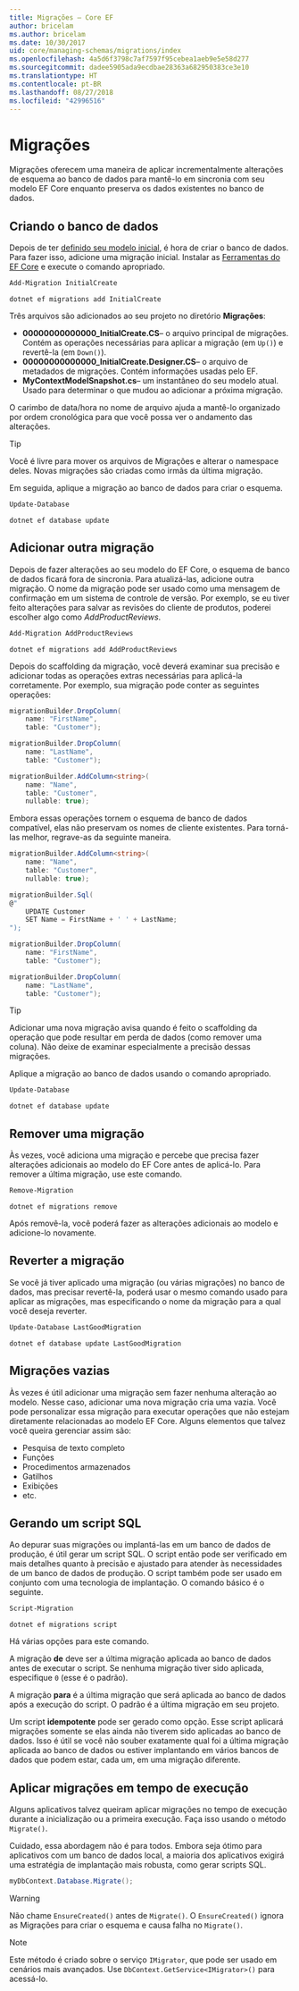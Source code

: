 ```yaml
---
title: Migrações – Core EF
author: bricelam
ms.author: bricelam
ms.date: 10/30/2017
uid: core/managing-schemas/migrations/index
ms.openlocfilehash: 4a5d6f3798c7af7597f95cebea1aeb9e5e58d277
ms.sourcegitcommit: dadee5905ada9ecdbae28363a682950383ce3e10
ms.translationtype: HT
ms.contentlocale: pt-BR
ms.lasthandoff: 08/27/2018
ms.locfileid: "42996516"
---
```

<a name="migrations"></a>Migrações
==========
Migrações oferecem uma maneira de aplicar incrementalmente alterações de esquema ao banco de dados para mantê-lo em sincronia com seu modelo EF Core enquanto preserva os dados existentes no banco de dados.

<a name="creating-the-database"></a>Criando o banco de dados
---------------------
Depois de ter [definido seu modelo inicial][1], é hora de criar o banco de dados. Para fazer isso, adicione uma migração inicial.
Instalar as [Ferramentas do EF Core][2] e execute o comando apropriado.

``` powershell
Add-Migration InitialCreate
```
``` Console
dotnet ef migrations add InitialCreate
```

Três arquivos são adicionados ao seu projeto no diretório **Migrações**:

* **00000000000000_InitialCreate.CS**– o arquivo principal de migrações. Contém as operações necessárias para aplicar a migração (em `Up()`) e revertê-la (em `Down()`).
* **00000000000000_InitialCreate.Designer.CS**– o arquivo de metadados de migrações. Contém informações usadas pelo EF.
* **MyContextModelSnapshot.cs**– um instantâneo do seu modelo atual. Usado para determinar o que mudou ao adicionar a próxima migração.

O carimbo de data/hora no nome de arquivo ajuda a mantê-lo organizado por ordem cronológica para que você possa ver o andamento das alterações.

> [!TIP]
> Você é livre para mover os arquivos de Migrações e alterar o namespace deles. Novas migrações são criadas como irmãs da última migração.

Em seguida, aplique a migração ao banco de dados para criar o esquema.

``` powershell
Update-Database
```
``` Console
dotnet ef database update
```

<a name="adding-another-migration"></a>Adicionar outra migração
------------------------
Depois de fazer alterações ao seu modelo do EF Core, o esquema de banco de dados ficará fora de sincronia. Para atualizá-las, adicione outra migração. O nome da migração pode ser usado como uma mensagem de confirmação em um sistema de controle de versão. Por exemplo, se eu tiver feito alterações para salvar as revisões do cliente de produtos, poderei escolher algo como *AddProductReviews*.

``` powershell
Add-Migration AddProductReviews
```
``` Console
dotnet ef migrations add AddProductReviews
```

Depois do scaffolding da migração, você deverá examinar sua precisão e adicionar todas as operações extras necessárias para aplicá-la corretamente. Por exemplo, sua migração pode conter as seguintes operações:

``` csharp
migrationBuilder.DropColumn(
    name: "FirstName",
    table: "Customer");

migrationBuilder.DropColumn(
    name: "LastName",
    table: "Customer");

migrationBuilder.AddColumn<string>(
    name: "Name",
    table: "Customer",
    nullable: true);
```

Embora essas operações tornem o esquema de banco de dados compatível, elas não preservam os nomes de cliente existentes. Para torná-las melhor, regrave-as da seguinte maneira.

``` csharp
migrationBuilder.AddColumn<string>(
    name: "Name",
    table: "Customer",
    nullable: true);

migrationBuilder.Sql(
@"
    UPDATE Customer
    SET Name = FirstName + ' ' + LastName;
");

migrationBuilder.DropColumn(
    name: "FirstName",
    table: "Customer");

migrationBuilder.DropColumn(
    name: "LastName",
    table: "Customer");
```

> [!TIP]
> Adicionar uma nova migração avisa quando é feito o scaffolding da operação que pode resultar em perda de dados (como remover uma coluna). Não deixe de examinar especialmente a precisão dessas migrações.

Aplique a migração ao banco de dados usando o comando apropriado.

``` powershell
Update-Database
```
``` Console
dotnet ef database update
```

<a name="removing-a-migration"></a>Remover uma migração
--------------------
Às vezes, você adiciona uma migração e percebe que precisa fazer alterações adicionais ao modelo do EF Core antes de aplicá-lo.
Para remover a última migração, use este comando.

``` powershell
Remove-Migration
```
``` Console
dotnet ef migrations remove
```

Após removê-la, você poderá fazer as alterações adicionais ao modelo e adicione-lo novamente.

<a name="reverting-a-migration"></a>Reverter a migração
---------------------
Se você já tiver aplicado uma migração (ou várias migrações) no banco de dados, mas precisar revertê-la, poderá usar o mesmo comando usado para aplicar as migrações, mas especificando o nome da migração para a qual você deseja reverter.

``` powershell
Update-Database LastGoodMigration
```
``` Console
dotnet ef database update LastGoodMigration
```

<a name="empty-migrations"></a>Migrações vazias
----------------
Às vezes é útil adicionar uma migração sem fazer nenhuma alteração ao modelo. Nesse caso, adicionar uma nova migração cria uma vazia. Você pode personalizar essa migração para executar operações que não estejam diretamente relacionadas ao modelo EF Core.
Alguns elementos que talvez você queira gerenciar assim são:

* Pesquisa de texto completo
* Funções
* Procedimentos armazenados
* Gatilhos
* Exibições
* etc.

<a name="generating-a-sql-script"></a>Gerando um script SQL
-----------------------
Ao depurar suas migrações ou implantá-las em um banco de dados de produção, é útil gerar um script SQL. O script então pode ser verificado em mais detalhes quanto à precisão e ajustado para atender às necessidades de um banco de dados de produção. O script também pode ser usado em conjunto com uma tecnologia de implantação. O comando básico é o seguinte.

``` powershell
Script-Migration
```
``` Console
dotnet ef migrations script
```

Há várias opções para este comando.

A migração **de** deve ser a última migração aplicada ao banco de dados antes de executar o script. Se nenhuma migração tiver sido aplicada, especifique `0` (esse é o padrão).

A migração **para** é a última migração que será aplicada ao banco de dados após a execução do script. O padrão é a última migração em seu projeto.

Um script **idempotente** pode ser gerado como opção. Esse script aplicará migrações somente se elas ainda não tiverem sido aplicadas ao banco de dados. Isso é útil se você não souber exatamente qual foi a última migração aplicada ao banco de dados ou estiver implantando em vários bancos de dados que podem estar, cada um, em uma migração diferente.

<a name="applying-migrations-at-runtime"></a>Aplicar migrações em tempo de execução
------------------------------
Alguns aplicativos talvez queiram aplicar migrações no tempo de execução durante a inicialização ou a primeira execução. Faça isso usando o método `Migrate()`.

Cuidado, essa abordagem não é para todos. Embora seja ótimo para aplicativos com um banco de dados local, a maioria dos aplicativos exigirá uma estratégia de implantação mais robusta, como gerar scripts SQL.

``` csharp
myDbContext.Database.Migrate();
```

> [!WARNING]
> Não chame `EnsureCreated()` antes de `Migrate()`. O `EnsureCreated()` ignora as Migrações para criar o esquema e causa falha no `Migrate()`.

> [!NOTE]
> Este método é criado sobre o serviço `IMigrator`, que pode ser usado em cenários mais avançados. Use `DbContext.GetService<IMigrator>()` para acessá-lo.


  [1]: ../../modeling/index.md
  [2]: ../../miscellaneous/cli/index.md
